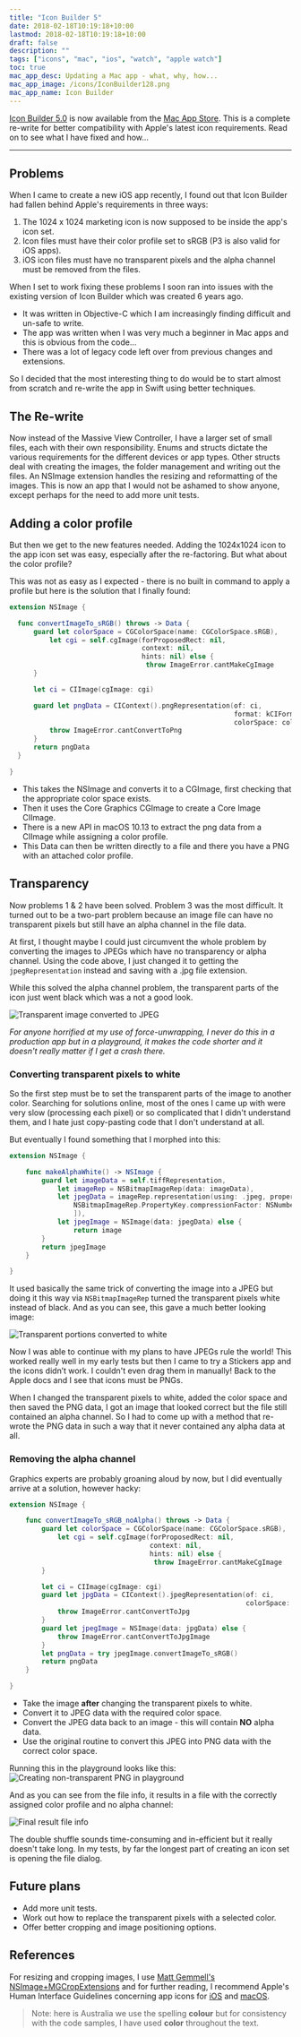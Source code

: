 ```yaml
---
title: "Icon Builder 5"
date: 2018-02-18T10:19:18+10:00
lastmod: 2018-02-18T10:19:18+10:00
draft: false
description: ""
tags: ["icons", "mac", "ios", "watch", "apple watch"]
toc: true
mac_app_desc: Updating a Mac app - what, why, how...
mac_app_image: /icons/IconBuilder128.png
mac_app_name: Icon Builder
---
```


[Icon Builder 5.0][9] is now available from the [Mac App Store][1]. This is a complete re-write for better compatibility with Apple's latest icon requirements. Read on to see what I have fixed and how...

<!--more-->

---

## Problems

When I came to create a new iOS app recently, I found out that Icon Builder had fallen behind Apple's requirements in three ways:

1. The 1024 x 1024 marketing icon is now supposed to be inside the app's icon set.
2. Icon files must have their color profile set to sRGB (P3 is also valid for iOS apps).
3. iOS icon files must have no transparent pixels and the alpha channel must be removed from the files.

When I set to work fixing these problems I soon ran into issues with the existing version of Icon Builder which was created 6 years ago.

* It was written in Objective-C which I am increasingly finding difficult and un-safe to write.
* The app was written when I was very much a beginner in Mac apps and this is obvious from the code...
* There was a lot of legacy code left over from previous changes and extensions.

So I decided that the most interesting thing to do would be to start almost from scratch and re-write the app in Swift using better techniques.

## The Re-write

Now instead of the Massive View Controller, I have a larger set of small files, each with their own responsibility. Enums and structs dictate the various requirements for the different devices or app types. Other structs deal with creating the images, the folder management and writing out the files. An NSImage extension handles the resizing and reformatting of the images. This is now an app that I would not be ashamed to show anyone, except perhaps for the need to add more unit tests.

## Adding a color profile

But then we get to the new features needed. Adding the 1024x1024 icon to the app icon set was easy, especially after the re-factoring. But what about the color profile?

This was not as easy as I expected - there is no built in command to apply a profile but here is the solution that I finally found:

```swift
extension NSImage {

  func convertImageTo_sRGB() throws -> Data {
      guard let colorSpace = CGColorSpace(name: CGColorSpace.sRGB),
          let cgi = self.cgImage(forProposedRect: nil,
                                 context: nil,
                                 hints: nil) else {
                                  throw ImageError.cantMakeCgImage
      }

      let ci = CIImage(cgImage: cgi)

      guard let pngData = CIContext().pngRepresentation(of: ci,
                                                        format: kCIFormatRGBA8,
                                                        colorSpace: colorSpace) else {
          throw ImageError.cantConvertToPng
      }
      return pngData
  }

}
```

* This takes the NSImage and converts it to a CGImage, first checking that the appropriate color space exists.
* Then it uses the Core Graphics CGImage to create a Core Image CIImage.
* There is a new API in macOS 10.13 to extract the png data from a CIImage while assigning a color profile.
* This Data can then be written directly to a file and there you have a PNG with an attached color profile.

## Transparency

Now problems 1 & 2 have been solved. Problem 3 was the most difficult. It turned out to be a two-part problem because an image file can have no transparent pixels but still have an alpha channel in the file data.

At first, I thought maybe I could just circumvent the whole problem by converting the images to JPEGs which have no transparency or alpha channel. Using the code above, I just changed it to getting the `jpegRepresentation` instead and saving with a .jpg file extension.

While this solved the alpha channel problem, the transparent parts of the icon just went black which was a not a good look.

![Transparent image converted to JPEG][4]

_For anyone horrified at my use of force-unwrapping, I never do this in a production app but in a playground, it makes the code shorter and it doesn't really matter if I get a crash there._

### Converting transparent pixels to white

So the first step must be to set the transparent parts of the image to another color. Searching for solutions online, most of the ones I came up with were very slow (processing each pixel) or so complicated that I didn't understand them, and I hate just copy-pasting code that I don't understand at all.

But eventually I found something that I morphed into this:

```swift
extension NSImage {

    func makeAlphaWhite() -> NSImage {
        guard let imageData = self.tiffRepresentation,
            let imageRep = NSBitmapImageRep(data: imageData),
            let jpegData = imageRep.representation(using: .jpeg, properties: [
                NSBitmapImageRep.PropertyKey.compressionFactor: NSNumber(value: 1.0)
                ]),
            let jpegImage = NSImage(data: jpegData) else {
                return image
        }
        return jpegImage
    }

}
```

It used basically the same trick of converting the image into a JPEG but doing it this way via `NSBitmapImageRep` turned the transparent pixels white instead of black. And as you can see, this gave a much better looking image:

![Transparent portions converted to white][5]

Now I was able to continue with my plans to have JPEGs rule the world! This worked really well in my early tests but then I came to try a Stickers app and the icons didn’t work. I couldn't even drag them in manually! Back to the Apple docs and I see that icons must be PNGs.

When I changed the transparent pixels to white, added the color space and then saved the PNG data, I got an image that looked correct but the file still contained an alpha channel. So I had to come up with a method that re-wrote the PNG data in such a way that it never contained any alpha data at all.

### Removing the alpha channel

Graphics experts are probably groaning aloud by now, but I did eventually arrive at a solution, however hacky:

```swift
extension NSImage {

    func convertImageTo_sRGB_noAlpha() throws -> Data {
        guard let colorSpace = CGColorSpace(name: CGColorSpace.sRGB),
            let cgi = self.cgImage(forProposedRect: nil,
                                   context: nil,
                                   hints: nil) else {
                                    throw ImageError.cantMakeCgImage
        }

        let ci = CIImage(cgImage: cgi)
        guard let jpgData = CIContext().jpegRepresentation(of: ci,
                                                           colorSpace: colorSpace) else {
            throw ImageError.cantConvertToJpg
        }
        guard let jpegImage = NSImage(data: jpgData) else {
            throw ImageError.cantConvertToJpgImage
        }
        let pngData = try jpegImage.convertImageTo_sRGB()
        return pngData
    }

}
```

* Take the image **after** changing the transparent pixels to white.
* Convert it to JPEG data with the required color space.
* Convert the JPEG data back to an image - this will contain **NO** alpha data.
* Use the original routine to convert this JPEG into PNG data with the correct color space.

Running this in the playground looks like this:
![Creating non-transparent PNG in playground][6]

And as you can see from the file info, it results in a file with the correctly assigned color profile and no alpha channel:

![Final result file info][7]

The double shuffle sounds time-consuming and in-efficient but it really doesn't take long. In my tests, by far the longest part of creating an icon set is opening the file dialog.

## Future plans

* Add more unit tests.
* Work out how to replace the transparent pixels with a selected color.
* Offer better cropping and image positioning options.

## References

For resizing and cropping images, I use [Matt Gemmell's NSImage+MGCropExtensions][8] and for further reading, I recommend Apple's Human Interface Guidelines concerning app icons for [iOS][2] and [macOS][3].

> Note: here is Australia we use the spelling **colour** but for consistency with the code samples, I have used **color** throughout the text.

[1]: http://itunes.apple.com/app/icon-builder/id552293482
[2]: https://developer.apple.com/ios/human-interface-guidelines/icons-and-images/app-icon/
[3]: https://developer.apple.com/macos/human-interface-guidelines/icons-and-images/app-icon/
[4]: /images/Transparent-Jpeg.png
[5]: /images/MakeAlphaWhite.png
[6]: /images/TransparentPng.png
[7]: /images/FileInfo.png
[8]: https://mattgemmell.com/imagecrop-source-code/
[9]: /icon-builder/
